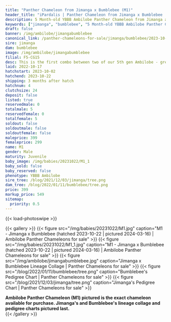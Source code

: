 ```yaml
---
title: "Panther Chameleon from Jimanga x Bumblebee (M1)"
header_title: "iPardalis | Panther Chameleon from Jimanga x Bumblebee | M1"
description: 5 Month-old YBBB Ambilobe Panther Chameleon from Jimanga and Bumblebee. This is the first combo between two of our 5th gen Ambilobe - great ybbb combo! We've included sire and dam dendrograms if available, but you can view our Jimanga or Bumblebee breeder pages for more information.
keywords: ["jimanga", "bumblebee", "5 Month-old YBBB Ambilobe Panther Chameleon", "baby chameleons for sale", "buy panther chameleon", "panther for sale", "ambilobe panther chameleons for sale", "ambilobe panther chameleon for sale"]
draft: false
banner: /img/ambilobe/jimangabumblebee
canonical_link: /panther-chameleons-for-sale/jimanga/bumblebee/2023-10-22/M1/
sire: jimanga
dam: bumblebee
image: /img/ambilobe/jimangabumblebee
filial: F5-CG15
desc: This is the first combo between two of our 5th gen Ambilobe - great ybbb combo!
laid: 2022-10-17
hatchstart: 2023-10-02
hatchend: 2023-10-22
shipping: 3 months after hatch
hatchnum: 4
clutchsize: 24
deposit: false
listed: true
reservedmale: 0
totalmale: 5
reservedfemale: 0
totalfemale: 5
soldout: false
soldoutmale: false
soldoutfemale: false
maleprice: 399
femaleprice: 299
name: M1
gender: Male
maturity: Juvenile
baby_image: /img/babies/20231022/M1_1
baby_sold: false
baby_reserved: false
phenotype: YBBB Ambilobe
sire_tree: /blog/2021/12/03/jimanga/tree.png
dam_tree: /blog/2022/01/11/bumblebee/tree.png
price: 399
markup_price: 549
sitemap: 
  priority: 0.5
---
```


{{< load-photoswipe >}}

{{< gallery >}}
  {{< figure src="/img/babies/20231022/M1.jpg" caption="M1 - Jimanga x Bumblebee (hatched 2023-10-22 | pictured 2024-03-16) | Ambilobe Panther Chameleons for sale" >}}
  {{< figure src="/img/babies/20231022/M1_1.jpg" caption="M1 - Jimanga x Bumblebee (hatched 2023-10-22 | pictured 2024-03-16) | Ambilobe Panther Chameleons for sale" >}}
  {{< figure src="/img/ambilobe/jimangabumblebee.jpg" caption="Jimanga x Bumblebee Lineage Collage | Panther Chameleons for sale" >}}
  {{< figure src="/blog/2022/01/11/bumblebee/tree.png" caption="Bumblebee's Pedigree Chart | Panther Chameleons for sale" >}}
  {{< figure src="/blog/2021/12/03/jimanga/tree.png" caption="Jimanga's Pedigree Chart | Panther Chameleons for sale" >}}
  <figcaption itemprop="description"><strong>Ambilobe Panther Chameleon (M1) pictured is the exact chameleon available for purchase. Jimanga's and Bumblebee's lineage collage and pedigree charts pictured last.</strong></figcaption>
{{< /gallery >}}

